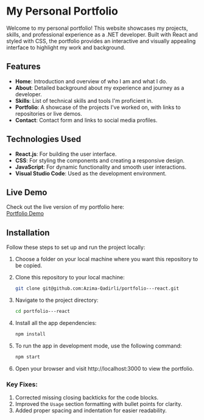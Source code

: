 # My Personal Portfolio

Welcome to my personal portfolio! This website showcases my projects, skills, and professional experience as a .NET developer. Built with React and styled with CSS, the portfolio provides an interactive and visually appealing interface to highlight my work and background.

## Features

- **Home**: Introduction and overview of who I am and what I do.
- **About**: Detailed background about my experience and journey as a developer.
- **Skills**: List of technical skills and tools I'm proficient in.
- **Portfolio**: A showcase of the projects I've worked on, with links to repositories or live demos.
- **Contact**: Contact form and links to social media profiles.

## Technologies Used

- **React.js**: For building the user interface.
- **CSS**: For styling the components and creating a responsive design.
- **JavaScript**: For dynamic functionality and smooth user interactions.
- **Visual Studio Code**: Used as the development environment.

## Live Demo

Check out the live version of my portfolio here:  
[Portfolio Demo](https://qadirliazima.netlify.app/)

## Installation

Follow these steps to set up and run the project locally:

1. Choose a folder on your local machine where you want this repository to be copied.
   
2. Clone this repository to your local machine:
   ```bash
   git clone git@github.com:Azima-Qadirli/portfolio---react.git
3. Navigate to the project directory:
    ```bash
   cd portfolio---react
4. Install all the app dependencies:
    ```bash
    npm install
5. To run the app in development mode, use the following command:
   ```bash
   npm start
6. Open your browser and visit http://localhost:3000 to view the portfolio.

### Key Fixes:
1. Corrected missing closing backticks for the code blocks.
2. Improved the `Usage` section formatting with bullet points for clarity.
3. Added proper spacing and indentation for easier readability.

